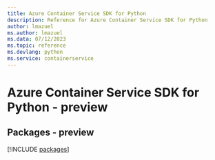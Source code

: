 ```yaml
---
title: Azure Container Service SDK for Python
description: Reference for Azure Container Service SDK for Python
author: lmazuel
ms.author: lmazuel
ms.data: 07/12/2023
ms.topic: reference
ms.devlang: python
ms.service: containerservice
---
```

# Azure Container Service SDK for Python - preview
## Packages - preview
[!INCLUDE [packages](container-service-index.md)]